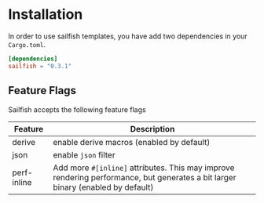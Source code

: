 # Installation

In order to use sailfish templates, you have add two dependencies in your `Cargo.toml`.

``` toml
[dependencies]
sailfish = "0.3.1"
```

## Feature Flags

Sailfish accepts the following feature flags

|Feature|Description|
|--|--|
|derive|enable derive macros (enabled by default)|
|json|enable `json` filter|
|perf-inline|Add more `#[inline]` attributes. This may improve rendering performance, but generates a bit larger binary (enabled by default)|
